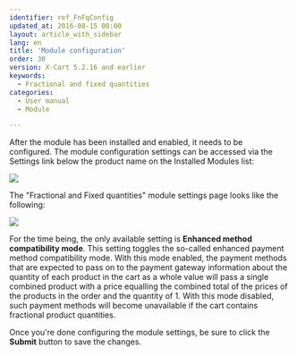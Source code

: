 ```yaml
---
identifier: ref_FnFqConfig
updated_at: 2016-08-15 00:00
layout: article_with_sidebar
lang: en
title: 'Module configuration'
order: 30
version: X-Cart 5.2.16 and earlier
keywords:
  - Fractional and fixed quantities
categories:
  - User manual
  - Module

---
```


After the module has been installed and enabled, it needs to be configured. The module configuration settings can be accessed via the Settings link below the product name on the Installed Modules list:

![]({{site.baseurl}}/attachments/9666738/9634072.png?effects=drop-shadow)

The "Fractional and Fixed quantities" module settings page looks like the following:

![]({{site.baseurl}}/attachments/9666738/9634073.png?effects=drop-shadow)

For the time being, the only available setting is **Enhanced method compatibility mode**. This setting toggles the so-called enhanced payment method compatibility mode. With this mode enabled, the payment methods that are expected to pass on to the payment gateway information about the quantity of each product in the cart as a whole value will pass a single combined product with a price equalling the combined total of the prices of the products in the order and the quantity of 1\. With this mode disabled, such payment methods will become unavailable if the cart contains fractional product quantities.

Once you're done configuring the module settings, be sure to click the **Submit** button to save the changes.
